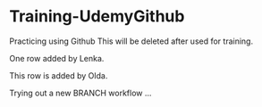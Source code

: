 # Training-UdemyGithub
Practicing using Github
This will be deleted after used for training.

One row added by Lenka.

This row is added by Olda.

Trying out a new BRANCH workflow ...
